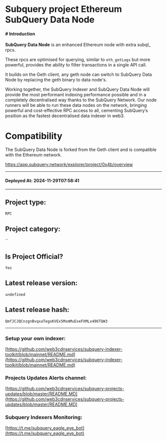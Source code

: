 # Subquery project Ethereum SubQuery Data Node
####  # Introduction
**SubQuery Data Node** is an enhanced Ethereum node with extra subql_ rpcs.

These rpcs are optimised for querying, similar to `eth_getLogs` but more powerful, provides the ability to filter transactions in a single API call.

It builds on the Geth client, any geth node can switch to SubQuery Data Node by replacing the geth binary to data node's.

Working together, the SubQuery Indexer and SubQuery Data Node will provide the most performant indexing performance possible and in a completely decentralised way thanks to the SubQuery Network. Our node runners will be able to run these data nodes on the network, bringing powerful and cost-effective RPC access to all, cementing SubQuery’s position as the fastest decentralised data indexer in web3.

# Compatibility
  The SubQuery Data Node is forked from the Geth client and is compatible with the Ethereum network.

https://app.subquery.network/explorer/project/0x4b/overview
____
#### Deployed At: 2024-11-29T07:58:41
____

## Project type:
`RPC`

## Project category:
``

## Is Project Official?
`Yes`

## Latest release version:
`undefined`

## Latest release hash:
`QmfJCJQCnzgnBvqxaTegxKVEx5MxmMuExeFXMLx496TQW3`



___
### Setup your own indexer:

[https://github.com/web3cdnservices/subquery-indexer-toolkit/blob/mainnet/README.md](https://github.com/web3cdnservices/subquery-indexer-toolkit/blob/mainnet/README.md)

### Projects Updates Alerts channel:

[https://github.com/web3cdnservices/subquery-projects-updates/blob/master/README.MD](https://github.com/web3cdnservices/subquery-projects-updates/blob/master/README.MD)

### Subquery Indexers Monitoring:

[https://t.me/subquery_eagle_eye_bot](https://t.me/subquery_eagle_eye_bot)